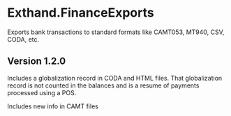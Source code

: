 # Exthand.FinanceExports
Exports bank transactions to standard formats like CAMT053, MT940, CSV, CODA, etc.

## Version 1.2.0

Includes a globalization record in CODA and HTML files.
That globalization record is not counted in the balances and is a resume of payments processed using a POS.

Includes new info in CAMT files